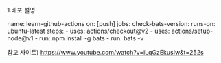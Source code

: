 1.배포 설명

name: learn-github-actions
on: [push]
jobs:
  check-bats-version:
    runs-on: ubuntu-latest
    steps:
      - uses: actions/checkout@v2
      - uses: actions/setup-node@v1
      - run: npm install -g bats
      - run: bats -v

참고 사이트)
https://www.youtube.com/watch?v=iLqGzEkusIw&t=252s